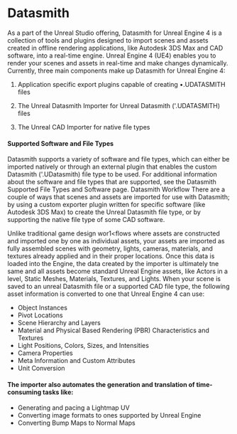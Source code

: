 # Datasmith 
As a part of the Unreal Studio offering, Datasmith for Unreal Engine 4 is a collection of tools and plugins designed to import scenes and 
assets created in offline rendering applications, like Autodesk 3DS Max and CAD software, into a real-time engine. Unreal Engine 4 
(UE4) enables you to render your scenes and assets in real-time and make changes dynamically. 
Currently, three main components make up Datasmith for Unreal Engine 4: 

1. Application specific export plugins capable of creating •.UDATASMITH files 

2. The Unreal Datasmith Importer for Unreal Datasmith ('.UDATASMITH) files 

3. The Unreal CAD Importer for native file types 

#### Supported Software and File Types 
Datasmith supports a variety of software and file types, which can either be imported natively or through an external plugin that enables 
the custom Datasmith ('.UDatasmith) file type to be used. For additional information about the software and file types that are supported, 
see the Datasmith Supported File Types and Software page. Datasmith Workflow 
There are a couple of ways that scenes and assets are imported for use with Datasmith; by using a custom exporter plugin written for 
specific software (like Autodesk 3DS Max) to create the Unreal Datasmith file type, or by supporting the native file type of some CAD 
software. 

Unlike traditional game design wor1<flows where assets are constructed and imported one by one as individual assets, your assets are 
imported as fully assembled scenes with geometry, lights, cameras, materials, and textures already applied and in their proper locations. 
Once this data is loaded into the Engine, the data created by the importer is ultimately tne same and all assets become standard Unreal 
Engine assets, like Actors in a level, Static Meshes, Materials, Textures, and Lights. 
When your scene is saved to an unreal Datasmith file or a supported CAD file type, the following asset information is converted to one 
that Unreal Engine 4 can use:
 
* Object Instances
* Pivot Locations 
* Scene Hierarchy and Layers 
* Material and Physical Based Rendering (PBR) Characteristics and Textures 
* Light Positions, Colors, Sizes, and Intensities 
* Camera Properties 
* Meta Information and Custom Attributes 
* Unit Conversion
 
#### The importer also automates the generation and translation of time-consuming tasks like:

* Generating and pacing a Lightmap UV 
* Converting image formats to ones supported by Unreal Engine 
* Converting Bump Maps to Normal Maps